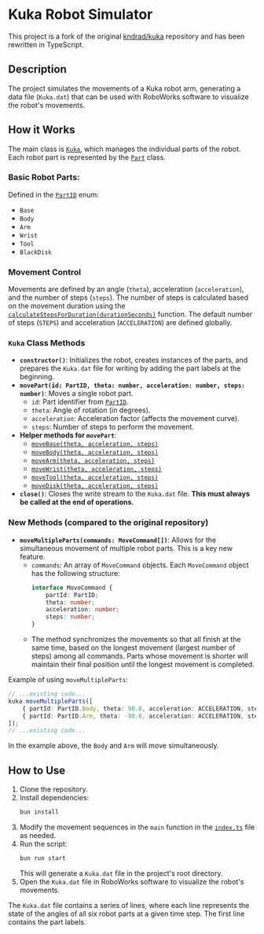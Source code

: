 # Kuka Robot Simulator

This project is a fork of the original [kndrad/kuka](https://github.com/kndrad/kuka) repository and has been rewritten in TypeScript.

## Description

The project simulates the movements of a Kuka robot arm, generating a data file (`Kuka.dat`) that can be used with RoboWorks software to visualize the robot's movements.

## How it Works

The main class is [`Kuka`](index.ts), which manages the individual parts of the robot. Each robot part is represented by the [`Part`](index.ts) class.

### Basic Robot Parts:

Defined in the [`PartID`](index.ts) enum:
*   `Base`
*   `Body`
*   `Arm`
*   `Wrist`
*   `Tool`
*   `BlackDisk`

### Movement Control

Movements are defined by an angle (`theta`), acceleration (`acceleration`), and the number of steps (`steps`). The number of steps is calculated based on the movement duration using the [`calculateStepsForDuration(durationSeconds)`](index.ts) function. The default number of steps (`STEPS`) and acceleration (`ACCELERATION`) are defined globally.

### `Kuka` Class Methods

*   **`constructor()`**: Initializes the robot, creates instances of the parts, and prepares the `Kuka.dat` file for writing by adding the part labels at the beginning.
*   **`movePart(id: PartID, theta: number, acceleration: number, steps: number)`**: Moves a single robot part.
    *   `id`: Part identifier from [`PartID`](index.ts).
    *   `theta`: Angle of rotation (in degrees).
    *   `acceleration`: Acceleration factor (affects the movement curve).
    *   `steps`: Number of steps to perform the movement.
*   **Helper methods for `movePart`**:
    *   [`moveBase(theta, acceleration, steps)`](index.ts)
    *   [`moveBody(theta, acceleration, steps)`](index.ts)
    *   [`moveArm(theta, acceleration, steps)`](index.ts)
    *   [`moveWrist(theta, acceleration, steps)`](index.ts)
    *   [`moveTool(theta, acceleration, steps)`](index.ts)
    *   [`moveDisk(theta, acceleration, steps)`](index.ts)
*   **`close()`**: Closes the write stream to the `Kuka.dat` file. **This must always be called at the end of operations.**

### New Methods (compared to the original repository)

*   **`moveMultipleParts(commands: MoveCommand[])`**: Allows for the simultaneous movement of multiple robot parts. This is a key new feature.
    *   `commands`: An array of `MoveCommand` objects. Each `MoveCommand` object has the following structure:
        ```typescript
        interface MoveCommand {
            partId: PartID;
            theta: number;
            acceleration: number;
            steps: number;
        }
        ```
    *   The method synchronizes the movements so that all finish at the same time, based on the longest movement (largest number of steps) among all commands. Parts whose movement is shorter will maintain their final position until the longest movement is completed.

Example of using `moveMultipleParts`:
```typescript
// ...existing code...
kuka.moveMultipleParts([
    { partId: PartID.Body, theta: 90.0, acceleration: ACCELERATION, steps: STEPS },
    { partId: PartID.Arm, theta: -90.0, acceleration: ACCELERATION, steps: STEPS }
]);
// ...existing code...
```
In the example above, the `Body` and `Arm` will move simultaneously.

## How to Use

1.  Clone the repository.
2.  Install dependencies:
    ```sh
    bun install
    ```
3.  Modify the movement sequences in the `main` function in the [`index.ts`](index.ts) file as needed.
4.  Run the script:
    ```sh
    bun run start
    ```
    This will generate a `Kuka.dat` file in the project's root directory.
5.  Open the `Kuka.dat` file in RoboWorks software to visualize the robot's movements.

The `Kuka.dat` file contains a series of lines, where each line represents the state of the angles of all six robot parts at a given time step. The first line contains the part labels.
```
